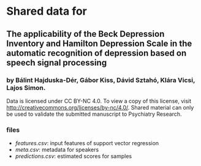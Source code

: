 # Shared data for
## The applicability of the Beck Depression Inventory and Hamilton Depression Scale in the automatic recognition of depression based on speech signal processing 
### by Bálint Hajduska-Dér, Gábor Kiss, Dávid Sztahó, Klára Vicsi, Lajos Simon.

Data is licensed under CC BY-NC 4.0. To view a copy of this license, visit http://creativecommons.org/licenses/by-nc/4.0/. Shared material can only be used to validate the submitted manuscript to Psychiatry Research.

### files
- _features.csv_: input features of support vector regression
- _meta.csv_: metadata for speakers
- _predictions.csv_: estimated scores for samples
